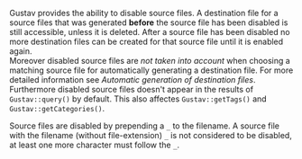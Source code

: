 Gustav provides the ability to disable source files. A destination file for a source files that was generated **before** the source file has been disabled is still accessible, unless it is deleted. After a source file has been disabled no more destination files can be created for that source file until it is enabled again.  
Moreover disabled source files are *not taken into account* when choosing a matching source file for automatically generating a destination file. For more detailed information see *Automatic generation of destination files*.  
Furthermore disabled source files doesn't appear in the results of `Gustav::query()` by default. This also affectes `Gustav::getTags()` and `Gustav::getCategories()`.

Source files are disabled by prepending a `_` to the filename. A source file with the filename (without file-extension) `_` is not considered to be disabled, at least one more character must follow the `_`.